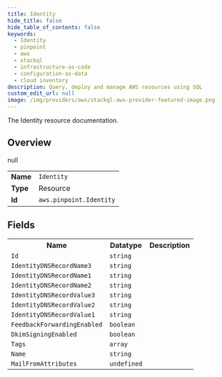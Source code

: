 ```yaml
---
title: Identity
hide_title: false
hide_table_of_contents: false
keywords:
  - Identity
  - pinpoint
  - aws
  - stackql
  - infrastructure-as-code
  - configuration-as-data
  - cloud inventory
description: Query, deploy and manage AWS resources using SQL
custom_edit_url: null
image: /img/providers/aws/stackql-aws-provider-featured-image.png
---
```

The Identity resource documentation.

## Overview
<table><tbody>
<tr><td><b>Name</b></td><td><code>Identity</code></td></tr>
<tr><td><b>Type</b></td><td>Resource</td></tr>
null
<tr><td><b>Id</b></td><td><code>aws.pinpoint.Identity</code></td></tr>
</tbody></table>

## Fields
<table><tbody>
<tr><th>Name</th><th>Datatype</th><th>Description</th></tr>
<tr><td><code>Id</code></td><td><code>string</code></td><td></td></tr><tr><td><code>IdentityDNSRecordName3</code></td><td><code>string</code></td><td></td></tr><tr><td><code>IdentityDNSRecordName1</code></td><td><code>string</code></td><td></td></tr><tr><td><code>IdentityDNSRecordName2</code></td><td><code>string</code></td><td></td></tr><tr><td><code>IdentityDNSRecordValue3</code></td><td><code>string</code></td><td></td></tr><tr><td><code>IdentityDNSRecordValue2</code></td><td><code>string</code></td><td></td></tr><tr><td><code>IdentityDNSRecordValue1</code></td><td><code>string</code></td><td></td></tr><tr><td><code>FeedbackForwardingEnabled</code></td><td><code>boolean</code></td><td></td></tr><tr><td><code>DkimSigningEnabled</code></td><td><code>boolean</code></td><td></td></tr><tr><td><code>Tags</code></td><td><code>array</code></td><td></td></tr><tr><td><code>Name</code></td><td><code>string</code></td><td></td></tr><tr><td><code>MailFromAttributes</code></td><td><code>undefined</code></td><td></td></tr>
</tbody></table>